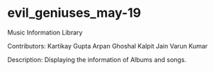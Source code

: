 # evil_geniuses_may-19
Music Information Library


Contributors:
Kartikay Gupta
Arpan Ghoshal
Kalpit Jain
Varun Kumar

Description:
Displaying the information of Albums and songs.
